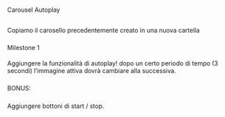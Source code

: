 #
Carousel Autoplay
##
Copiamo il carosello precedentemente creato in una nuova cartella 
###
Milestone 1
####
Aggiungere la funzionalità di autoplay!
dopo un certo periodo di tempo (3 secondi) l’immagine attiva dovrà cambiare alla successiva.
#####
BONUS:
#####
Aggiungere bottoni di start / stop.